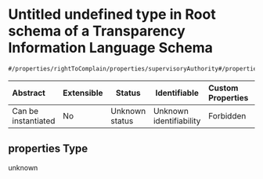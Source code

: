 # Untitled undefined type in Root schema of a Transparency Information Language Schema

```txt
#/properties/rightToComplain/properties/supervisoryAuthority#/properties/rightToComplain/properties/supervisoryAuthority/properties
```




| Abstract            | Extensible | Status         | Identifiable            | Custom Properties | Additional Properties | Access Restrictions | Defined In                                                           |
| :------------------ | ---------- | -------------- | ----------------------- | :---------------- | --------------------- | ------------------- | -------------------------------------------------------------------- |
| Can be instantiated | No         | Unknown status | Unknown identifiability | Forbidden         | Allowed               | none                | [tilt-schema.json\*](../out/tilt-schema.json "open original schema") |

## properties Type

unknown

